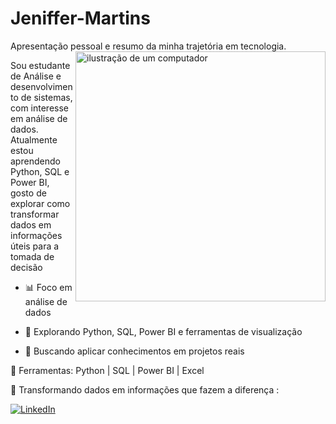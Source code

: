 # Jeniffer-Martins
Apresentação pessoal e resumo da minha trajetória em tecnologia.
<img src="https://raw.githubusercontent.com/MicaelliMedeiros/micaellimedeiros/master/image/computer-illustration.png" alt="ilustração de um computador" min-width="400px" max-width="400px" width="400px" align="right">

<p align="left"> 
Sou estudante de Análise e desenvolvimento de sistemas, com interesse em análise de dados. 
Atualmente estou aprendendo Python, SQL e Power BI, gosto de explorar como transformar dados em informações úteis para a tomada de decisão
</p>

<p align="left">
  
   - 📊 Foco em análise de dados 
  
  - 🔎 Explorando Python, SQL, Power BI e ferramentas de visualização
    
  - 🚀 Buscando aplicar conhecimentos em projetos reais 
</p>

<p align="left">
  
  💼 Ferramentas: Python | SQL | Power BI | Excel 
</p>

<p align="left">
  💌 Transformando dados em informações que fazem a diferença :
</p>

<p align="left">
  
  <a href="#" title="LinkedIn">
  <img src="https://img.shields.io/badge/-Linkedin-0e76a8?style=flat-square&logo=Linkedin&logoColor=white&link=https://br.linkedin.com/in/jeniffer-martins-do-nascimento-b4b245281" alt="LinkedIn"/></a>

